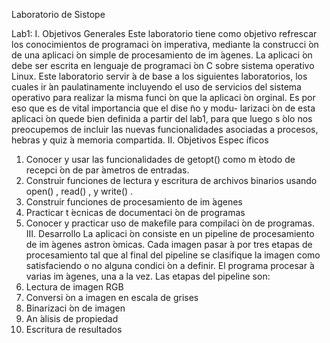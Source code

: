 Laboratorio de Sistope

Lab1:
I.    Objetivos Generales
Este laboratorio tiene como objetivo refrescar los conocimientos de programaci ́on imperativa, mediante
la construcci ́on de una aplicaci ́on simple de procesamiento de im ́agenes.  La aplicaci ́on debe ser escrita en
lenguaje de programaci ́on C sobre sistema operativo Linux.  Este laboratorio servir ́a de base a los siguientes
laboratorios, los cuales ir ́an paulatinamente incluyendo el uso de servicios del sistema operativo para realizar
la misma funci ́on que la aplicaci ́on orginal.  Es por eso que es de vital importancia que el dise ̃no y modu-
larizaci ́on de esta aplicaci ́on quede bien definida a partir del lab1, para que luego s ́olo nos preocupemos de
incluir las nuevas funcionalidades asociadas a procesos, hebras y quiz ́a memoria compartida.
II.    Objetivos Espec ́ıficos
1.  Conocer y usar las funcionalidades de
getopt()
como m ́etodo de recepci ́on de par ́ametros de entradas.
2.  Construir funciones de lectura y escritura de archivos binarios usando
open()
,
read()
, y
write()
.
3.  Construir funciones de procesamiento de im ́agenes
4.  Practicar t ́ecnicas de documentaci ́on de programas
5.  Conocer y practicar uso de makefile para compilaci ́on de programas.
III.    Desarrollo
La aplicaci ́on consiste en un
pipeline
de procesamiento de im ́agenes astron ́omicas.  Cada imagen pasar ́a
por tres etapas de procesamiento tal que al final del
pipeline
se clasifique la imagen como satisfaciendo o no
alguna condici ́on a definir.  El programa procesar ́a varias im ́agenes, una a la vez.
Las etapas del
pipeline
son:
1.  Lectura de imagen RGB
2.  Conversi ́on a imagen en escala de grises
3.  Binarizaci ́on de imagen
4.  An ́alisis de propiedad
5.  Escritura de resultados
